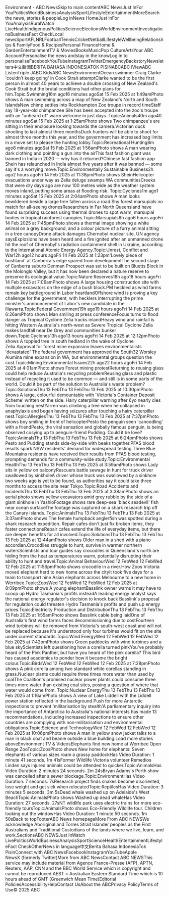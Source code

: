 Environment - ABC NewsSkip to main contentABC NewsJust InFor YouPoliticsWorldBusinessAnalysisSportLifestyleEntertainmentMoreSearch the news, stories & peopleLog inNews HomeJust InFor YouAnalysisRuralWatch LiveHealthIndigenousPoliticsScienceElectionsWorldEnvironmentInvestigationsBusinessFact CheckLocal newsSportAFLNRLFootballTennisCricketNetballLifestyleWellbeingRelationships & FamilyFood & RecipesPersonal FinanceHome & GardenEntertainmentTV & MoviesBooksMusicPop CultureArtsYour ABC AccountPersonalise the news andstay in the knowLog in to personaliseFacebookYouTubeInstagramTwitterEmergencyBackstoryNewsletters中文新闻BERITA BAHASA INDONESIATOK PISINABCABC iViewABC ListenTriple JABC KidsABC NewsEnvironmentOcean swimmer Craig Clarke 'couldn't keep going' in Cook Strait attemptClarke wanted to be the first person in almost 40 years to achieve a double crossing of New Zealand's Cook Strait but the brutal conditions had other plans for him.Topic:Swimming16m ago16 minutes agoSat 15 Feb 2025 at 1:49amPhoto shows A man swimming across a map of New Zealand's North and South IslandsNew chimp settles into Rockhampton Zoo troupe in record timeStaff say 18-year-old chimpanzee Sile has been accepted into the zoo's troupe with an "unheard of" warm welcome in just days. Topic:Animals40m ago40 minutes agoSat 15 Feb 2025 at 1:25amPhoto shows Two chimpanzee's are sitting in their enclosure looking towards the camera.Victorian duck shooting to last almost three monthsDuck hunters will be able to shoot for almost three months this year, and the government has increased bag limits in a move set to please the hunting lobby.Topic:Recreational Hunting8m ago8 minutes agoSat 15 Feb 2025 at 1:56amPhoto shows A man wearing dark clothing and pointing a gun into the airThis fast fashion giant was banned in India in 2020 — why has it returned?Chinese fast fashion app Shein has relaunched in India almost five years after it was banned — some say it's a worrying move.Topic:Environmentally Sustainable Business2h ago2 hours agoFri 14 Feb 2025 at 11:38pmPhoto shows SheinHelicopter evacuations under way as Zelia deluge swamps WA communitiesCreeks that were dry days ago are now 100 metres wide as the weather system moves inland, putting some areas at flooding risk. Topic:Cyclones1m ago1 minutes agoSat 15 Feb 2025 at 2:04amPhoto shows A man looks bewildered beside a large tree fallen across a road.Shy forest marsupials no match for all-seeing dronesResearchers in Far North Queensland have found surprising success using thermal drones to spot warm, marsupial bodies in tropical rainforest canopies.Topic:Marsupials6h ago6 hours agoFri 14 Feb 2025 at 7:45pmPhoto shows a thermal image showing a white animal on a grey background, and a colour picture of a furry animal sitting in a tree canopyDrone attack damages Chernobyl nuclear site, UN agency saysExplosions have been heard and a fire ignited after an unmanned drone hit the roof of Chernobyl's radiation containment shell in Ukraine, according to the International Atomic Energy Agency.Topic:Unrest, Conflict and War12h ago12 hours agoFri 14 Feb 2025 at 1:23pm'Lovely piece of bushland' at Canberra's edge spared from developmentThe second stage of Canberra suburb Denman Prospect was set to be built on Bluetts Block in the Molonglo Valley, but it has now been declared a nature reserve to preserve its ecological value.Topic:Nature Reserves18h ago18 hours agoFri 14 Feb 2025 at 7:06amPhoto shows A large housing construction site with multiple excavators on the edge of a bush block.PM heckled as wind farms remain key battleground in Labor heartlandOffshore wind is proving a key challenge for the government, with hecklers interrupting the prime minister's announcement of Labor's new candidate in the Illawarra.Topic:Federal Government19h ago19 hours agoFri 14 Feb 2025 at 6:26amPhoto shows Man smiling at press conferenceFocus turns to flood danger as Tropical Cyclone Zelia tracks inlandHeavy wind and rainfall is hitting Western Australia's north-west as Severe Tropical Cyclone Zelia makes landfall near De Grey and communities bunker down.Topic:Cyclones13h ago13 hours agoFri 14 Feb 2025 at 12:12pmPhoto shows A toppled tree in south hedland in the wake of Cyclone Zelia.Approval for forest mine expansion leaves environmentalists 'devastated' The federal government has approved the South32 Worsley Alumina mine expansion in WA, but environmental groups question the cost.Topic:Mining Environmental Issues22h ago22 hours agoFri 14 Feb 2025 at 4:01amPhoto shows Forest mining protestReturning to reusing glass could help reduce Australia's recycling problemReusing glass and plastic instead of recycling it used to be common — and still is in some parts of the world. Could it be part of the solution to Australia's waste problem?Topic:SolutionsThu 13 FebThu 13 FebThu 13 Feb 2025 at 10:30pmPhoto shows A large, colourful demountable with 'Victoria's Container Deposit Scheme' written on the side. Hairy caterpillar warning after 6yo nearly dies from touching nestYarren was climbing a tree when he collapsed in anaphylaxis and began having seizures after touching a hairy caterpillar nest.Topic:AllergiesThu 13 FebThu 13 FebThu 13 Feb 2025 at 7:37pmPhoto shows boy smiling in front of helicopterPesto the penguin seen 'canoodling' with a friendPesto, the viral sensation and globally famous penguin, is being observed cosying up to penguin-friend Pudding. Could it be love?Topic:AnimalsThu 13 FebThu 13 FebThu 13 Feb 2025 at 6:24pmPhoto shows Pesto and Pudding stands side-by-side with beaks together.PFAS blood results spark NSW residents' demand for widespread testing Three Blue Mountains residents have received their results from PFAS blood testing, prompting demands for a community-wide study.Topic:Environmental HealthThu 13 FebThu 13 FebThu 13 Feb 2025 at 3:59amPhoto shows Lady sits in yellow on balconyRescuers battle sewage in hunt for truck driver swallowed by sinkholeA driver whose truck was swallowed by a sinkhole two weeks ago is yet to be found, as authorities say it could take three months to access the site near Tokyo.Topic:Road Accidents and IncidentsThu 13 FebThu 13 FebThu 13 Feb 2025 at 3:38amPhoto shows an aerial photo shows yellow excavators amid grey rubble by the side of a giant sinkhole in YashioFootage shows rare deep-sea 'black seadevil' fish near ocean surfaceThe footage was captured on a shark research trip off the Canary Islands. Topic:AnimalsThu 13 FebThu 13 FebThu 13 Feb 2025 at 3:37amPhoto shows The female humpback anglerfish was spotted during a shark research expedition. Repair cafes don't just fix broken items, they foster connectionsRepair cafes extend the life of everyday items, but there are deeper benefits for all involved.Topic:SolutionsThu 13 FebThu 13 FebThu 13 Feb 2025 at 12:44amPhoto shows Older man in a shed with a piano accordian.Crocodiles struggle to hunt, survive in warmer northern watersScientists and tour guides say crocodiles in Queensland's north are hiding from the heat as temperatures warm, potentially disrupting their ability to hunt and travel.Topic:Animal BehaviourWed 12 FebWed 12 FebWed 12 Feb 2025 at 11:56pmPhoto shows crocodile in a river.How Zoos Victoria moved elephant herd to new home across the cityIt took five days for a team to transport nine Asian elephants across Melbourne to a new home in Werribee.Topic:ZoosWed 12 FebWed 12 FebWed 12 Feb 2025 at 8:09pmPhoto shows A young elephantBasslink owner warns it may have to scoop up Hydro Tasmania's profits insteadA leading energy analyst says the national energy regulator's decision to knock back Basslink's proposal for regulation could threaten Hydro Tasmania's profits and push up energy prices.Topic:Electricity Production and DistributionThu 13 FebThu 13 FebThu 13 Feb 2025 at 1:55amPhoto shows Basslink cable being laidOne of Australia's first wind farms faces decommissioning due to costFourteen wind turbines will be removed from Victoria's south-west coast and will not be replaced because it's understood only four turbines would fit on the site under current standards.Topic:Wind EnergyWed 12 FebWed 12 FebWed 12 Feb 2025 at 7:42pmPhoto shows Green paddocks with wind turbines and a blue skyScientists left questioning how a corella turned pinkYou've probably heard of the Pink Panther, but have you heard of the pink corella? This bird has caused academics to ponder how it became the bright colour.Topic:BirdsWed 12 FebWed 12 FebWed 12 Feb 2025 at 7:28pmPhoto shows A pink corella among two standard white corellas standing in grass.Nuclear plants could require three times more water than used by coalThe Coalition's promised nuclear power plants could consume three times more water than existing coal sites, posing a question of where that water would come from. Topic:Nuclear EnergyThu 13 FebThu 13 FebThu 13 Feb 2025 at 1:16amPhoto shows A view of Lake Liddell with the Liddell power station reflected in the background.Push for more Antarctic inspections to prevent 'militarisation by stealth'A parliamentary inquiry into the importance of Antarctica to Australia's national interests has made 13 recommendations, including increased inspections to ensure other countries are complying with non-militarisation and environmental obligations.Topic:Science and TechnologyWed 12 FebWed 12 FebWed 12 Feb 2025 at 10:06pmPhoto shows A man in yellow snow jacket talks to a man in black coat and beanie outside a blue building.Load more stories aboveEnvironment TV & VideosElephants find new home at Werribee Open Range ZooTopic:ZoosPhoto shows New home for elephants: Seven elephants of various sizes roam a grassy paddockHas Video Duration: 1 minute 41 seconds. 1m 41sFormer Wildlife Victoria volunteer Remedios Linden says injured animals could be attended to quicker.Topic:AnimalsHas Video Duration: 2 minutes 24 seconds. 2m 24sBryan Adams's Perth show was cancelled after a sewer blockage.Topic:EnvironmentHas Video Duration: 7 seconds. 7sResearch project finds snakes become disoriented, lose weight and get sick when relocatedTopic:ReptilesHas Video Duration: 3 minutes 5 seconds. 3m 5sDead whale washed up on Adelaide's West BeachTopic:AnimalsPhoto shows Washed up dead whaleHas Video Duration: 27 seconds. 27sNT wildlife park uses electric trains for more eco-friendly toursTopic:AnimalsPhoto shows Eco-Friendly Wildlife tour. Children looking out the windowHas Video Duration: 1 minute 50 seconds. 1m 50sBack to topFooterABC News homepageMore From ABC NEWSWe acknowledge Aboriginal and Torres Strait Islander peoples as the First Australians and Traditional Custodians of the lands where we live, learn, and work.SectionsABC NEWSJust InWatch LivePoliticsWorldBusinessAnalysisSportScienceHealthEntertainmentLifestyleFact CheckOtherNews in language中文Berita Bahasa IndonesiaTok PisinConnect with ABC NewsFacebookInstagramYouTubeApple NewsX (formerly Twitter)More from ABC NewsContact ABC NEWSThis service may include material from Agence France-Presse (AFP), APTN, Reuters, AAP, CNN and the BBC World Service which is copyright and cannot be reproduced.AEST = Australian Eastern Standard Time which is 10 hours ahead of GMT (Greenwich Mean Time)Editorial PoliciesAccessibilityHelpContact UsAbout the ABCPrivacy PolicyTerms of Use© 2025 ABC